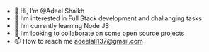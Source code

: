 - 👋 Hi, I’m @Adeel Shaikh
- 👀 I’m interested in Full Stack development and challanging tasks
- 🌱 I’m currently learning Node JS
- 💞️ I’m looking to collaborate on some open source projects
- 📫 How to reach me adeelali137@gmail.com

<!---
adeel-aalogics/adeel-aalogics is a ✨ special ✨ repository because its `README.md` (this file) appears on your GitHub profile.
You can click the Preview link to take a look at your changes.
--->
